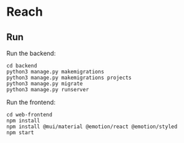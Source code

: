# Reach

## Run

Run the backend:
```
cd backend
python3 manage.py makemigrations
python3 manage.py makemigrations projects
python3 manage.py migrate
python3 manage.py runserver
```

Run the frontend:
```
cd web-frontend
npm install
npm install @mui/material @emotion/react @emotion/styled
npm start
```
